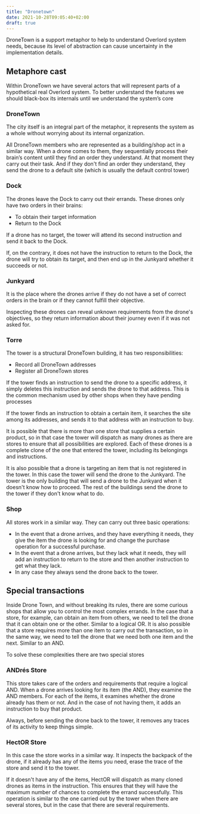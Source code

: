 ```yaml
---
title: "Dronetown"
date: 2021-10-28T09:05:40+02:00
draft: true
---
```


DroneTown is a support metaphor to help to understand Overlord system needs, because its level of abstraction can cause uncertainty in the implementation details.

## Metaphore cast

Within DroneTown we have several actors that will represent parts of a hypothetical real Overlord system. To better understand the features we should black-box its internals until we understand the system’s core


### DroneTown
The city itself is an integral part of the metaphor, it represents the system as a whole without worrying about its internal organization.

All DroneTown members who are represented as a building/shop act in a similar way. When a drone comes to them, they sequentially process their brain’s content until they find an order they understand. At that moment they carry out their task. And if they don't find an order they understand, they send the drone to a default site (which is usually the default control tower)


### Dock
The drones leave the Dock to carry out their errands. These drones only have two orders in their brains:

 * To obtain their target information 
 * Return to the Dock

If a drone has no target, the tower will attend its second instruction and send it back to the Dock.

If, on the contrary, it does not have the instruction to return to the Dock, the drone will try to obtain its target, and then end up in the Junkyard whether it succeeds or not.


### Junkyard
It is the place where the drones arrive if they do not have a set of correct orders in the brain or if they cannot fulfill their objective.

Inspecting these drones can reveal unknown requirements from the drone's objectives, so they return information about their journey even if it was not asked for.

### Torre
The tower is a structural DroneTown building, it has two responsibilities:

 * Record all DroneTown addresses
 * Register all DroneTown stores

If the tower finds an instruction to send the drone to a specific address, it simply deletes this instruction and sends the drone to that address. This is the common mechanism used by other shops when they have pending processes

If the tower finds an instruction to obtain a certain item, it searches the site among its addresses, and sends it to that address with an instruction to buy.

It is possible that there is more than one store that supplies a certain product, so in that case the tower will dispatch as many drones as there are stores to ensure that all possibilities are explored. Each of these drones is a complete clone of the one that entered the tower, including its belongings and instructions.

It is also possible that a drone is targeting an item that is not registered in the tower. In this case the tower will send the drone to the Junkyard. The tower is the only building that will send a drone to the Junkyard when it doesn't know how to proceed. The rest of the buildings send the drone to the tower if they don't know what to do.

### Shop
All stores work in a similar way. They can carry out three basic operations:
 
 * In the event that a drone arrives, and they have everything it needs, they give the item the drone is looking for and change the purchase operation for a successful purchase.
 * In the event that a drone arrives, but they lack what it needs, they will add an instruction to return to the store and then another instruction to get what they lack.
 * In any case they always send the drone back to the tower.

## Special transactions

Inside Drone Town, and without breaking its rules, there are some curious shops that allow you to control the most complex errands. In the case that a store, for example, can obtain an item from others, we need to tell the drone that it can obtain one or the other. Similar to a logical OR. It is also possible that a store requires more than one item to carry out the transaction, so in the same way, we need to tell the drone that we need both one item and the next. Similar to an AND.

To solve these complexities there are two special stores

### ANDrés Store
This store takes care of the orders and requirements that require a logical AND.
When a drone arrives looking for its item (the AND), they examine the AND members. For each of the items, it examines whether the drone already has them or not. And in the case of not having them, it adds an instruction to buy that product.


Always, before sending the drone back to the tower, it removes any traces of its activity to keep things simple.

### HectOR Store
In this case the store works in a similar way. It inspects the backpack of the drone, if it already has any of the items you need, erase the trace of the store and send it to the tower.

If it doesn't have any of the items, HectOR will dispatch as many cloned drones as items in the instruction. This ensures that they will have the maximum number of chances to complete the errand successfully. This operation is similar to the one carried out by the tower when there are several stores, but in the case that there are several requirements.
